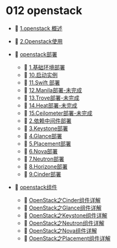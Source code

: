 # 012 openstack

* 📄 [1.openstack 概述](siyuan://blocks/20230610173725-56rjmgb)
* 📄 [2.Openstack使用](siyuan://blocks/20230610173803-vo4uq7d)
* 📑 [openstack部署](siyuan://blocks/20230610173810-4ucs1m6)

  * 📄 [1.基础环境部署](siyuan://blocks/20230610173749-vlb9wuk)
  * 📄 [10.启动实例](siyuan://blocks/20230610173745-1tiotup)
  * 📄 [11.Swift 部署](siyuan://blocks/20230610173549-xpmyxhp)
  * 📄 [12.Manila部署-未完成](siyuan://blocks/20230610173806-p7u8y6w)
  * 📄 [13.Trove部署-未完成](siyuan://blocks/20230610173805-h313vd4)
  * 📄 [14.Heat部署-未完成](siyuan://blocks/20230610173806-7e36s0y)
  * 📄 [15.Ceilometer部署-未完成](siyuan://blocks/20230610173806-ccbkp3p)
  * 📄 [2.依赖中间件部署](siyuan://blocks/20230610173735-au9mmat)
  * 📄 [3.Keystone部署](siyuan://blocks/20230610173729-d827cs2)
  * 📄 [4.Glance部署](siyuan://blocks/20230610173750-pufpqn0)
  * 📄 [5.Placement部署](siyuan://blocks/20230610173746-0gb34zu)
  * 📄 [6.Nova部署](siyuan://blocks/20230610173735-2lhu8ox)
  * 📄 [7.Neutron部署](siyuan://blocks/20230610173714-yc3dcj5)
  * 📄 [8.Horizone部署](siyuan://blocks/20230610173756-oct988t)
  * 📄 [9.Cinder部署](siyuan://blocks/20230610173733-418utcb)
* 📑 [openstack组件](siyuan://blocks/20230610173810-g9goz8n)

  * 📄 [OpenStack之Cinder组件详解](siyuan://blocks/20230610173645-np3nh4k)
  * 📄 [OpenStack之Glance组件详解](siyuan://blocks/20230610173657-nzg08om)
  * 📄 [OpenStack之Keystone组件详解](siyuan://blocks/20230610173745-hbzhoxy)
  * 📄 [OpenStack之Neutron组件详解](siyuan://blocks/20230610173429-va8kuma)
  * 📄 [OpenStack之Nova组件详解](siyuan://blocks/20230610173631-dze77qw)
  * 📄 [OpenStack之Placement组件详解](siyuan://blocks/20230610173738-zkrsssm)

‍
